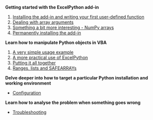 **Getting started with the ExcelPython add-in**

1. [Installing the add-in and writing your first user-defined function](tutorials/Addin01.md)
1. [Dealing with array arguments](tutorials/Addin02.md)
1. [Something a bit more interesting - NumPy arrays](tutorials/Addin03.md)
1. [Permanently installing the add-in](tutorials/Addin04.md)

**Learn how to manipulate Python objects in VBA**

1. [A very simple usage example](tutorials/Usage01.md)
2. [A more practical use of ExcelPython](tutorials/Usage02.md)
3. [Putting it all together](tutorials/Usage03.md)
4. [Ranges, lists and SAFEARRAYs](tutorials/Usage04.md)

**Delve deeper into how to target a particular Python installation and working environment**

* [Configuration](tutorials/Configuration01.md)

**Learn how to analyse the problem when something goes wrong**

* [Troubleshooting](tutorials/Troubleshooting01.md)
